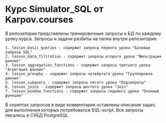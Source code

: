 # Курс Simulator_SQL от Karpov.courses
В репозитории представлены тренировочные запросы к БД по каждому уроку курса. Запросы и задачи разбиты на папки внутри репозитория:

    1. lesson_basic_queries - содержит запросы первого урока "Базовые запросы SQL"
    2. lesson_data_filtration - содержит запросы второго урока "Фильтрация данных"
    3. lesson_aggregation_functions - содержит запросы третьего урока "Агрегация данных"
    4. lesson_groupby - содержит запросы четвёртого урока "Группировка данных"
    5. lesson_subquery - содержит запросы пятого урока "Подзапросы"
    6. lesson_joins - содержит запросы шестого урока "Join"
    7. lesson_window_functions - содержит запросы седьмого урока "Оконные функции"
    
В скриптах запросов в виде комментария оставлены описание задач, для выполнения которых потребовался SQL-script. Все запросы писались в СУБД PostgreSQL